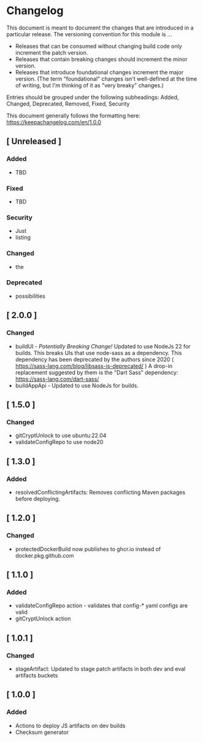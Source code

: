 # Changelog
This document is meant to document the changes that are introduced in a particular release.
The versioning convention for this module is ...
* Releases that can be consumed without changing build code only increment the patch version.
* Releases that contain breaking changes should increment the minor version.
* Releases that introduce foundational changes increment the major version. (The term "foundational"
changes isn't well-defined at the time of writing, but I'm thinking of it as "very breaky" changes.)

Entries should be grouped under the following subheadings: Added, Changed, Deprecated, Removed, Fixed, Security

This document generally follows the formatting here: https://keepachangelog.com/en/1.0.0

## [ Unreleased ]
### Added
* TBD
### Fixed
* TBD
### Security
* Just
* listing
### Changed
* the
### Deprecated
* possibilities

## [ 2.0.0 ]
### Changed
* buildUI - *Potentially Breaking Change!* Updated to use NodeJs 22 for builds.  This breaks UIs that use node-sass as a dependency. This dependency has been deprecated by the authors since 2020 ( https://sass-lang.com/blog/libsass-is-deprecated/ )  A drop-in replacement suggested by them is the "Dart Sass" dependency: https://sass-lang.com/dart-sass/
* buildAppApi - Updated to use NodeJs for builds.

## [ 1.5.0 ]
### Changed
* gitCryptUnlock to use ubuntu:22.04
* validateConfigRepo to use node20
## [ 1.3.0 ]
### Added
* resolvedConflictingArtifacts: Removes conflicting Maven packages before deploying.


## [ 1.2.0 ]
### Changed
* protectedDockerBuild now publishes to ghcr.io instead of docker.pkg.github.com

## [ 1.1.0 ]
### Added
* validateConfigRepo action - validates that config-* yaml configs are valid
* gitCryptUnlock action

## [ 1.0.1 ]
### Changed
* stageArtifact: Updated to stage patch artifacts in both dev and eval artifacts buckets

## [ 1.0.0 ]
### Added
* Actions to deploy JS artifacts on dev builds
* Checksum generator
